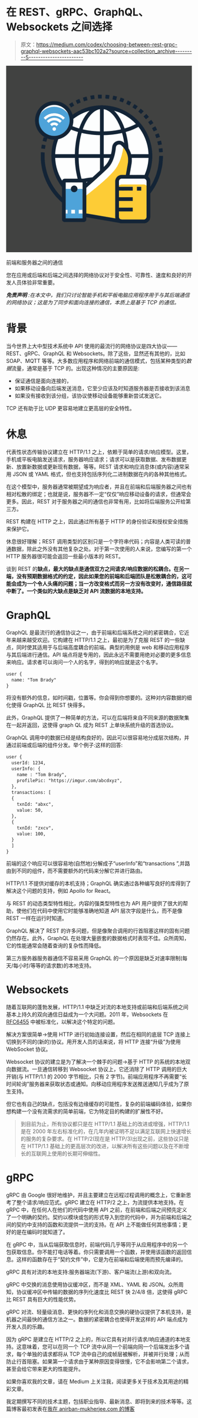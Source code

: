 # 在 REST、gRPC、GraphQL、Websockets 之间选择

> 原文：<https://medium.com/codex/choosing-between-rest-grpc-graphql-websockets-aac53bc102a2?source=collection_archive---------5----------------------->

![](img/7e7b2f88166963eb206061ced2ee7ff5.png)

前端和服务器之间的通信

您在应用或后端和后端之间选择的网络协议对于安全性、可靠性、速度和良好的开发人员体验非常重要。

***免责声明*** *:在本文中，我们只讨论智能手机和平板电脑应用程序用于与其后端通信的网络协议；这是为了同步和面向连接的通信，本质上是基于 TCP 的通信。*

# 背景

当今世界上大中型技术系统中 API 使用的最流行的网络协议是四大协议——REST、gRPC、GraphQL 和 Websockets。除了这些，显然还有其他的，比如 SOAP、MQTT 等等。大多数应用程序和网络前端的通信模式，包括某种类型的*数据*流量，通常是基于 TCP 的。出现这种情况的主要原因是:

*   保证通信是面向连接的，
*   如果移动设备向后端发送消息，它至少应该及时知道服务器是否接收到该消息
*   如果没有接收到该分组，该协议使移动设备能够重新尝试发送它。

TCP 还有助于比 UDP 更容易地建立更高层的安全特性。

# 休息

代表性状态传输协议建立在 HTTP/1.1 之上，依赖于简单的请求/响应模型。这里，手机或平板电脑发送请求，服务器响应请求；请求可以是获取数据、发布数据更新、放置新数据或更新现有数据，等等。REST 请求和响应消息体(或内容)通常采用 JSON 或 YAML 格式，但也支持包括序列化二进制数据在内的各种其他格式。

在这个模型中，服务器通常被期望成为响应者，并且在前端和后端服务器之间也有相对松散的绑定；也就是说，服务器不一定“仅仅”响应移动设备的请求，但通常会更多。因此，REST 对于服务器之间的通信也非常有用，比如将后端服务公开给第三方。

REST 构建在 HTTP 之上，因此通过所有基于 HTTP 的身份验证和授权安全措施来保护它。

休息很好理解；REST 调用类型的区别只是一个字符串代码；内容是人类可读的普通数据，除此之外没有其他复杂之处。对于第一次使用的人来说，您编写的第一个 HTTP 服务器很可能会返回一些最小版本的 REST。

谈到 REST 的**缺点，最大的缺点是通信双方之间请求/响应数据的松耦合。在另一端，没有预期数据格式的约定，因此如果您的前端和后端团队是松散耦合的，这可能会成为一个令人头痛的问题；当一方改变格式而另一方没有改变时，通信路径就中断了。一个类似的大缺点是缺乏对 API 流数据的本地支持。**

# GraphQL

GraphQL 是最流行的通信协议之一，由于前端和后端系统之间的紧密耦合，它近年来越来越受欢迎。它构建在 HTTP/1.1 之上，最初是为了克服 REST 的一些缺点，同时使其适用于与后端高度耦合的前端。典型的用例是 web 和移动应用程序与其后端进行通信。API 端点将是专用的，因此永远不需要用绝对必要的更多信息来响应。请求者可以询问一个人的名字，得到的响应就是这个名字。

```
user {
  name: "Tom Brady"
}
```

将没有额外的信息，如时间戳，位置等。你会得到你想要的。这种对内容数据的细化使得 GraphQL 比 REST 快得多。

此外，GraphQL 提供了一种简单的方法，可以在后端将来自不同来源的数据聚集在一起并返回，这使得 graph QL 成为 REST 上单块系统升级的首选协议。

GraphQL 调用中的数据已经是结构良好的，因此可以很容易地分成层次结构，并通过前端或后端的组件分发。举个例子:这样的回答:

```
user {
  userId: 1234,
  userInfo: {
    name : "Tom Brady",
    profilePic: "https://imgur.com/abcdxyz",
  },
  transactions: [
  {
    txnId: "abxc",
    value: 50,
  },
  {
    txnId: "zxcv",
    value: 100,
  }
  ]
}
```

前端的这个响应可以很容易地(自然地)分解成子“userInfo”和“transactions ”,并路由到不同的组件，而不需要额外的代码来分解它并进行路由。

HTTP/1.1 不提供对缓存的本机支持；GraphQL 确实通过各种编写良好的库得到了解决这个问题的支持，例如 Apollo for React。

与 REST 的动态类型特性相比，内容的强类型特性也为 API 用户提供了很大的帮助，使他们在代码中使用它时能够准确地知道 API 层次字段是什么，而不是像 REST 一样在运行时知道。

GraphQL 解决了 REST 的许多问题，但是像聚合调用的行首阻塞这样的固有问题仍然存在。此外，GraphQL 在处理大量嵌套的数据格式时表现不佳。众所周知，它的性能通常会随着查询的复杂性而降低。

第三方服务器服务器通信不容易采用 GraphQL 的一个原因是缺乏对速率限制(每天/每小时/等等的请求数)的本地支持。

# Websockets

随着互联网的蓬勃发展，HTTP/1.1 中缺乏对流的本地支持或前端和后端系统之间基本上持久的双向通信日益成为一个大问题。2011 年，Websockets 在 [RFC6455](https://datatracker.ietf.org/doc/html/rfc6455) 中被标准化，以解决这个特定的问题。

解决方案很简单->使用 HTTP 进行初始连接设置，然后在相同的底层 TCP 连接上切换到不同的(新的)协议。用开发人员的话来说，将 HTTP 连接“升级”为使用 WebSocket 协议。

Websocket 协议的建立是为了解决一个棘手的问题->基于 HTTP 的系统的本地双向数据流。一旦通信转移到 Websocket 协议上，它还消除了 HTTP 调用的巨大开销(与 HTTP/1.1 的 2000 字节相比，只有 2 字节)。前端应用程序不再需要“长时间轮询”服务器来获取状态或通知。向移动应用程序发送推送通知几乎成为了原生支持。

但它也有自己的缺点，包括没有边缘缓存的可能性，复杂的前端编码体验，如果你想构建一个没有流需求的简单前端，它为特定目的构建的扩展性不好。

> 到目前为止，所有协议都只是在 HTTP/1.1 基础上的改进或增强，HTTP/1.1 是在 2000 年左右标准化的，在几年内被证明不足以满足互联网上快速增长的服务的复杂要求。在 HTTP/2(现在是 HTTP/3)出现之前，这些协议只是在 HTTP/1.1 基础上的更高层次的改进，以解决所有这些问题以及在不断增长的互联网上使用的长期可伸缩性。

# gRPC

gRPC 由 Google 很好地维护，并且主要建立在远程过程调用的概念上，它重新思考了整个请求/响应范式。gRPC 建立在 HTTP/2 之上，为流提供本地支持。在 gRPC 中，在任何人在他们的代码中使用 API 之前，在前端和后端之间预先定义了一个明确的契约。契约以模块或包的形式导入到您的代码中，并为前端和后端之间的契约中支持的函数和流提供一流的支持。在 API 上不能做任何其他事情；更好的是在编码时就知道了。

在 gRPC 中，当从后端获取信息时，前端代码几乎等同于从应用程序中的另一个包获取信息。你不能打电话等着。你只需要调用一个函数，并使用该函数的返回信息。这样的函数存在于“契约文件”中，它是为在前端和后端使用而预先编译的。

gRPC 具有对流的本地支持:服务器端流(下游)、客户端流(上游)和双向流。

gRPC 中交换的消息使用协议缓冲区，而不是 XML、YAML 和 JSON。众所周知，协议缓冲区中传输的数据的序列化速度比 REST 快 2/4/8 倍，这使得 gRPC 比 REST 具有巨大的性能优势。

gRPC 对流、轻量级消息、更快的序列化和消息交换的硬协议提供了本机支持，是机器之间最快的通信方法之一。数据的紧密耦合也使得开发这样的 API 端点成为开发人员的乐趣。

因为 gRPC 是建立在 HTTP/2 之上的，所以它具有对并行请求/响应通道的本地支持。这意味着，您可以在同一个 TCP 流中从同一个前端向同一个后端发出多个请求，每个单独的请求都将从 TCP 流中自己的成帧层被解析，并被并行处理；从而防止行首阻塞。如果第一个请求由于某种原因变得很慢，它不会影响第二个请求，甚至会给它带来更大的性能提升。

如果你喜欢我的文章，请在 Medium 上关注我，阅读更多关于技术及其用途的精彩文章。

我定期撰写不同的技术主题，包括职业指导、最新消息、即将到来的技术等等。这篇博客最初发表在[我在 anirban-mukherjee.com 的博客](https://www.anirban-mukherjee.com/choosing-between-rest-grpc-graphql-websockets/)